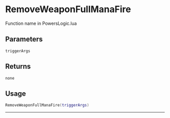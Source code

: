 # RemoveWeaponFullManaFire
Function name in PowersLogic.lua
## Parameters
`triggerArgs`
## Returns
`none`
## Usage
```lua
RemoveWeaponFullManaFire(triggerArgs)
```
---
